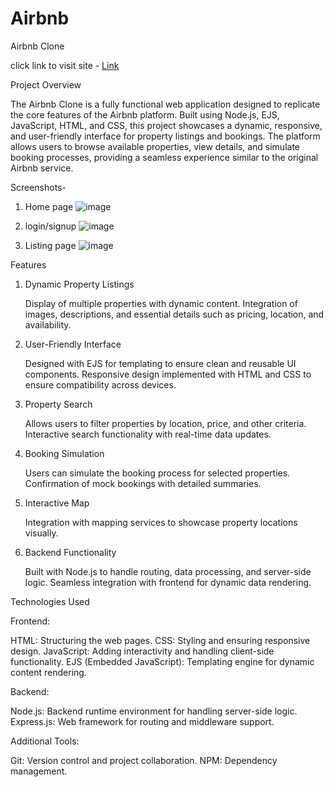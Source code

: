 # Airbnb
Airbnb Clone

   click link to visit site - [Link](https://airbnb-deploy-1.onrender.com/listings)
   
Project Overview

The Airbnb Clone is a fully functional web application designed to replicate the core features of the Airbnb platform. Built using Node.js, EJS, JavaScript, HTML, and CSS, this project showcases a dynamic, responsive, and user-friendly interface for property listings and bookings. The platform allows users to browse available properties, view details, and simulate booking processes, providing a seamless experience similar to the original Airbnb service.


Screenshots-
1. Home page
   ![image](https://github.com/user-attachments/assets/4ab6fe7e-05a0-4494-a088-f21acea700bb)

2. login/signup
   ![image](https://github.com/user-attachments/assets/82eeeee0-303d-4c3b-a051-0bbd85d5b7d3)

3. Listing page
   ![image](https://github.com/user-attachments/assets/07940dd3-f89f-4c4b-861e-05be21119534)



Features

1. Dynamic Property Listings
   
      Display of multiple properties with dynamic content.
      Integration of images, descriptions, and essential details such as pricing, location, and availability.

3. User-Friendly Interface
   
      Designed with EJS for templating to ensure clean and reusable UI components.
      Responsive design implemented with HTML and CSS to ensure compatibility across devices.

5. Property Search
   
      Allows users to filter properties by location, price, and other criteria.
      Interactive search functionality with real-time data updates.

6. Booking Simulation
   
      Users can simulate the booking process for selected properties.
      Confirmation of mock bookings with detailed summaries.

7. Interactive Map
    
      Integration with mapping services to showcase property locations visually.

8. Backend Functionality
   
      Built with Node.js to handle routing, data processing, and server-side logic.
      Seamless integration with frontend for dynamic data rendering.



Technologies Used

Frontend:

HTML: Structuring the web pages.
CSS: Styling and ensuring responsive design.
JavaScript: Adding interactivity and handling client-side functionality.
EJS (Embedded JavaScript): Templating engine for dynamic content rendering.



Backend:

Node.js: Backend runtime environment for handling server-side logic.
Express.js: Web framework for routing and middleware support.

Additional Tools:

Git: Version control and project collaboration.
NPM: Dependency management.
